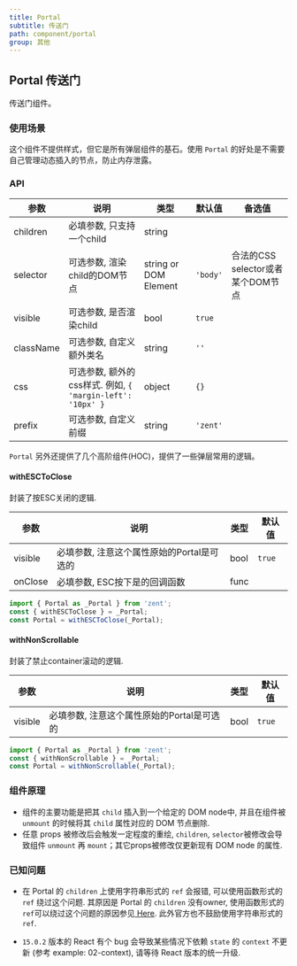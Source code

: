```yaml
---
title: Portal
subtitle: 传送门
path: component/portal
group: 其他
---
```


## Portal 传送门

传送门组件。

### 使用场景

这个组件不提供样式，但它是所有弹层组件的基石。使用 `Portal` 的好处是不需要自己管理动态插入的节点，防止内存泄露。

### API

| 参数        | 说明                | 类型                    | 默认值      | 备选值              |
| --------- | ----------------- | --------------------- | -------- | ------------------------ |
| children  | 必填参数, 只支持一个child        | string         |          |                |
| selector  | 可选参数, 渲染child的DOM节点     | string or DOM Element | `'body'` | 合法的CSS selector或者某个DOM节点 |
| visible   | 可选参数, 是否渲染child    | bool         | `true`   |                |
| className | 可选参数, 自定义额外类名      | string                | `''`     |         |
| css      | 可选参数, 额外的css样式. 例如, `{ 'margin-left': '10px' }` | object  | `{}`     |     |
| prefix    | 可选参数, 自定义前缀        | string       | `'zent'` |     |

`Portal` 另外还提供了几个高阶组件(HOC)，提供了一些弹层常用的逻辑。

#### withESCToClose

封装了按ESC关闭的逻辑.

| 参数      | 说明                        | 类型   | 默认值    |
| ------- | ------------------------- | ---- | ------ |
| visible | 必填参数, 注意这个属性原始的Portal是可选的 | bool | `true` |
| onClose | 必填参数, ESC按下是的回调函数         | func |    |   |

```jsx
import { Portal as _Portal } from 'zent';
const { withESCToClose } = _Portal;
const Portal = withESCToClose(_Portal);
```

#### withNonScrollable

封装了禁止container滚动的逻辑.

| 参数      | 说明                        | 类型   | 默认值    |
| ------- | ------------------------- | ---- | ------ |
| visible | 必填参数, 注意这个属性原始的Portal是可选的 | bool | `true` |

```jsx
import { Portal as _Portal } from 'zent';
const { withNonScrollable } = _Portal;
const Portal = withNonScrollable(_Portal);
```

### 组件原理

- 组件的主要功能是把其 `child` 插入到一个给定的 DOM node中, 并且在组件被 `unmount` 的时候将其 `child` 属性对应的 DOM 节点删除.
- 任意 props 被修改后会触发一定程度的重绘, `children`, `selector`被修改会导致组件 `unmount` 再 `mount`；其它props被修改仅更新现有 DOM node 的属性.

### 已知问题

-  在 Portal 的 `children` 上使用字符串形式的 `ref` 会报错, 可以使用函数形式的 `ref` 绕过这个问题. 其原因是 Portal 的 `children` 没有owner, 使用函数形式的`ref`可以绕过这个问题的原因参见[ Here](https://github.com/facebook/react/blob/v15.0.2/src/renderers/shared/reconciler/ReactRef.js#L18). 此外官方也不鼓励使用字符串形式的 `ref`.

-  `15.0.2` 版本的 React 有个 bug 会导致某些情况下依赖 `state` 的 `context` 不更新 (参考 example: 02-context), 请等待 React 版本的统一升级.

